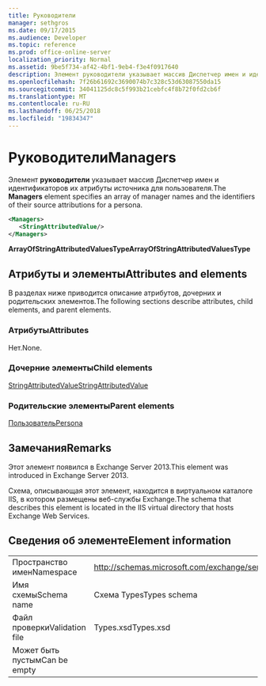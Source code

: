 ```yaml
---
title: Руководители
manager: sethgros
ms.date: 09/17/2015
ms.audience: Developer
ms.topic: reference
ms.prod: office-online-server
localization_priority: Normal
ms.assetid: 9be5f734-af42-4bf1-9eb4-f3e4f0917640
description: Элемент руководители указывает массив Диспетчер имен и идентификаторов их атрибуты источника для пользователя.
ms.openlocfilehash: 7f26b61692c3690074b7c328c53d63087550da15
ms.sourcegitcommit: 34041125dc8c5f993b21cebfc4f8b72f0fd2cb6f
ms.translationtype: MT
ms.contentlocale: ru-RU
ms.lasthandoff: 06/25/2018
ms.locfileid: "19834347"
---
```

# <a name="managers"></a><span data-ttu-id="6fee5-103">Руководители</span><span class="sxs-lookup"><span data-stu-id="6fee5-103">Managers</span></span>

<span data-ttu-id="6fee5-104">Элемент **руководители** указывает массив Диспетчер имен и идентификаторов их атрибуты источника для пользователя.</span><span class="sxs-lookup"><span data-stu-id="6fee5-104">The **Managers** element specifies an array of manager names and the identifiers of their source attributions for a persona.</span></span> 
  
```XML
<Managers>
   <StringAttributedValue/>
</Managers>
```

 <span data-ttu-id="6fee5-105">**ArrayOfStringAttributedValuesType**</span><span class="sxs-lookup"><span data-stu-id="6fee5-105">**ArrayOfStringAttributedValuesType**</span></span>
## <a name="attributes-and-elements"></a><span data-ttu-id="6fee5-106">Атрибуты и элементы</span><span class="sxs-lookup"><span data-stu-id="6fee5-106">Attributes and elements</span></span>

<span data-ttu-id="6fee5-107">В разделах ниже приводится описание атрибутов, дочерних и родительских элементов.</span><span class="sxs-lookup"><span data-stu-id="6fee5-107">The following sections describe attributes, child elements, and parent elements.</span></span>
  
### <a name="attributes"></a><span data-ttu-id="6fee5-108">Атрибуты</span><span class="sxs-lookup"><span data-stu-id="6fee5-108">Attributes</span></span>

<span data-ttu-id="6fee5-109">Нет.</span><span class="sxs-lookup"><span data-stu-id="6fee5-109">None.</span></span>
  
### <a name="child-elements"></a><span data-ttu-id="6fee5-110">Дочерние элементы</span><span class="sxs-lookup"><span data-stu-id="6fee5-110">Child elements</span></span>

[<span data-ttu-id="6fee5-111">StringAttributedValue</span><span class="sxs-lookup"><span data-stu-id="6fee5-111">StringAttributedValue</span></span>](stringattributedvalue.md)
  
### <a name="parent-elements"></a><span data-ttu-id="6fee5-112">Родительские элементы</span><span class="sxs-lookup"><span data-stu-id="6fee5-112">Parent elements</span></span>

[<span data-ttu-id="6fee5-113">Пользователь</span><span class="sxs-lookup"><span data-stu-id="6fee5-113">Persona</span></span>](persona.md)
  
## <a name="remarks"></a><span data-ttu-id="6fee5-114">Замечания</span><span class="sxs-lookup"><span data-stu-id="6fee5-114">Remarks</span></span>

<span data-ttu-id="6fee5-115">Этот элемент появился в Exchange Server 2013.</span><span class="sxs-lookup"><span data-stu-id="6fee5-115">This element was introduced in Exchange Server 2013.</span></span>
  
<span data-ttu-id="6fee5-116">Схема, описывающая этот элемент, находится в виртуальном каталоге IIS, в котором размещены веб-службы Exchange.</span><span class="sxs-lookup"><span data-stu-id="6fee5-116">The schema that describes this element is located in the IIS virtual directory that hosts Exchange Web Services.</span></span>
  
## <a name="element-information"></a><span data-ttu-id="6fee5-117">Сведения об элементе</span><span class="sxs-lookup"><span data-stu-id="6fee5-117">Element information</span></span>

|||
|:-----|:-----|
|<span data-ttu-id="6fee5-118">Пространство имен</span><span class="sxs-lookup"><span data-stu-id="6fee5-118">Namespace</span></span>  <br/> |http://schemas.microsoft.com/exchange/services/2006/types  <br/> |
|<span data-ttu-id="6fee5-119">Имя схемы</span><span class="sxs-lookup"><span data-stu-id="6fee5-119">Schema name</span></span>  <br/> |<span data-ttu-id="6fee5-120">Схема Types</span><span class="sxs-lookup"><span data-stu-id="6fee5-120">Types schema</span></span>  <br/> |
|<span data-ttu-id="6fee5-121">Файл проверки</span><span class="sxs-lookup"><span data-stu-id="6fee5-121">Validation file</span></span>  <br/> |<span data-ttu-id="6fee5-122">Types.xsd</span><span class="sxs-lookup"><span data-stu-id="6fee5-122">Types.xsd</span></span>  <br/> |
|<span data-ttu-id="6fee5-123">Может быть пустым</span><span class="sxs-lookup"><span data-stu-id="6fee5-123">Can be empty</span></span>  <br/> ||
   

